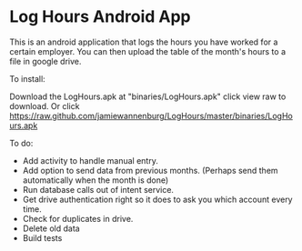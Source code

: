 Log Hours Android App
=====================
This is an android application that logs the hours you have worked for a certain employer. You can then upload the table of the month's hours to a file in google drive.

To install:

Download the LogHours.apk at "binaries/LogHours.apk" click view raw to download.
Or click https://raw.github.com/jamiewannenburg/LogHours/master/binaries/LogHours.apk

To do:
- Add activity to handle manual entry.
- Add option to send data from previous months. (Perhaps send them automatically when the month is done)
- Run database calls out of intent service.
- Get drive authentication right so it does to ask you which account every time.
- Check for duplicates in drive.
- Delete old data
- Build tests
